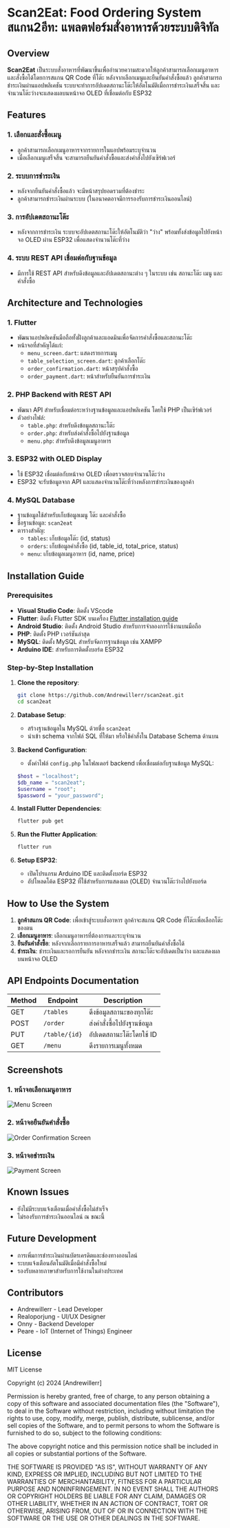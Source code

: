 # Scan2Eat: Food Ordering System สแกน2อีท: แพลตฟอร์มสั่งอาหารด้วยระบบดิจิทัล

## Overview
**Scan2Eat** เป็นระบบสั่งอาหารที่พัฒนาขึ้นเพื่ออำนวยความสะดวกให้ลูกค้าสามารถเลือกเมนูอาหารและสั่งซื้อได้โดยการสแกน QR Code ที่โต๊ะ หลังจากเลือกเมนูและยืนยันคำสั่งซื้อแล้ว ลูกค้าสามารถชำระเงินผ่านแอปพลิเคชัน ระบบจะทำการอัปเดตสถานะโต๊ะให้อัตโนมัติเมื่อการชำระเงินเสร็จสิ้น และจำนวนโต๊ะว่างจะแสดงผลบนหน้าจอ OLED ที่เชื่อมต่อกับ ESP32

## Features
### 1. เลือกและสั่งซื้อเมนู
- ลูกค้าสามารถเลือกเมนูอาหารจากรายการในแอปพร้อมระบุจำนวน
- เมื่อเลือกเมนูเสร็จสิ้น จะสามารถยืนยันคำสั่งซื้อและส่งคำสั่งไปยังเซิร์ฟเวอร์

### 2. ระบบการชำระเงิน
- หลังจากยืนยันคำสั่งซื้อแล้ว จะมีหน้าสรุปยอดรวมที่ต้องชำระ
- ลูกค้าสามารถชำระเงินผ่านระบบ (ในอนาคตอาจมีการรองรับการชำระเงินออนไลน์)

### 3. การอัปเดตสถานะโต๊ะ
- หลังจากการชำระเงิน ระบบจะอัปเดตสถานะโต๊ะให้อัตโนมัติว่า "ว่าง" พร้อมทั้งส่งข้อมูลไปยังหน้าจอ OLED ผ่าน ESP32 เพื่อแสดงจำนวนโต๊ะที่ว่าง

### 4. ระบบ REST API เชื่อมต่อกับฐานข้อมูล
- มีการใช้ REST API สำหรับดึงข้อมูลและอัปเดตสถานะต่าง ๆ ในระบบ เช่น สถานะโต๊ะ เมนู และคำสั่งซื้อ

## Architecture and Technologies
### **1. Flutter**
- พัฒนาแอปพลิเคชันมือถือทั้งฝั่งลูกค้าและแอดมินเพื่อจัดการคำสั่งซื้อและสถานะโต๊ะ
- หน้าจอที่สำคัญได้แก่:
  - `menu_screen.dart`: แสดงรายการเมนู
  - `table_selection_screen.dart`: ลูกค้าเลือกโต๊ะ
  - `order_confirmation.dart`: หน้าสรุปคำสั่งซื้อ
  - `order_payment.dart`: หน้าสำหรับยืนยันการชำระเงิน

### **2. PHP Backend with REST API**
- พัฒนา API สำหรับเชื่อมต่อระหว่างฐานข้อมูลและแอปพลิเคชัน โดยใช้ PHP เป็นเซิร์ฟเวอร์
- ตัวอย่างไฟล์:
  - `table.php`: สำหรับดึงข้อมูลสถานะโต๊ะ
  - `order.php`: สำหรับส่งคำสั่งซื้อไปยังฐานข้อมูล
  - `menu.php`: สำหรับดึงข้อมูลเมนูอาหาร

### **3. ESP32 with OLED Display**
- ใช้ ESP32 เชื่อมต่อกับหน้าจอ OLED เพื่อตรวจสอบจำนวนโต๊ะว่าง
- ESP32 จะรับข้อมูลจาก API และแสดงจำนวนโต๊ะที่ว่างหลังการชำระเงินของลูกค้า

### **4. MySQL Database**
- ฐานข้อมูลใช้สำหรับเก็บข้อมูลเมนู โต๊ะ และคำสั่งซื้อ
- ชื่อฐานข้อมูล: `scan2eat`
- ตารางสำคัญ:
  - `tables`: เก็บข้อมูลโต๊ะ (id, status)
  - `orders`: เก็บข้อมูลคำสั่งซื้อ (id, table_id, total_price, status)
  - `menu`: เก็บข้อมูลเมนูอาหาร (id, name, price)

## Installation Guide

### Prerequisites
- **Visual Studio Code**: ติดตั้ง VScode 
- **Flutter**: ติดตั้ง Flutter SDK บนเครื่อง [Flutter installation guide](https://docs.flutter.dev/get-started/install)
- **Android Studio**: ติดตั้ง Android Studio สำหรับการจำลองการใช้งานบนมือถือ
- **PHP**: ติดตั้ง PHP เวอร์ชันล่าสุด
- **MySQL**: ติดตั้ง MySQL สำหรับจัดการฐานข้อมูล เช่น XAMPP
- **Arduino IDE**: สำหรับการติดตั้งบอร์ด ESP32

### Step-by-Step Installation

1. **Clone the repository**:
    ```bash
    git clone https://github.com/Andrewillerr/scan2eat.git
    cd scan2eat
    ```

2. **Database Setup**:
   - สร้างฐานข้อมูลใน MySQL ด้วยชื่อ `scan2eat`
   - นำเข้า schema จากไฟล์ SQL ที่ให้มา หรือใช้คำสั่งใน Database Schema ด้านบน

3. **Backend Configuration**:
   - ตั้งค่าไฟล์ `config.php` ในโฟลเดอร์ backend เพื่อเชื่อมต่อกับฐานข้อมูล MySQL:
    ```php
    $host = "localhost";
    $db_name = "scan2eat";
    $username = "root";
    $password = "your_password";
    ```

4. **Install Flutter Dependencies**:
    ```bash
    flutter pub get
    ```

5. **Run the Flutter Application**:
    ```bash
    flutter run
    ```

6. **Setup ESP32**:
   - เปิดโปรแกรม Arduino IDE และติดตั้งบอร์ด ESP32
   - อัปโหลดโค้ด ESP32 ที่ใช้สำหรับการแสดงผล (OLED) จำนวนโต๊ะว่างไปยังบอร์ด

## How to Use the System
1. **ลูกค้าสแกน QR Code**: เพื่อเข้าสู่ระบบสั่งอาหาร ลูกค้าจะสแกน QR Code ที่โต๊ะเพื่อเลือกโต๊ะของตน
2. **เลือกเมนูอาหาร**: เลือกเมนูอาหารที่ต้องการและระบุจำนวน
3. **ยืนยันคำสั่งซื้อ**: หลังจากเลือกรายการอาหารเสร็จแล้ว สามารถยืนยันคำสั่งซื้อได้
4. **ชำระเงิน**: ชำระเงินและรอการยืนยัน หลังจากชำระเงิน สถานะโต๊ะจะอัปเดตเป็นว่าง และแสดงผลบนหน้าจอ OLED

## API Endpoints Documentation

| Method | Endpoint         | Description                        |
|--------|------------------|------------------------------------|
| GET    | `/tables`         | ดึงข้อมูลสถานะของทุกโต๊ะ          |
| POST   | `/order`          | ส่งคำสั่งซื้อไปยังฐานข้อมูล       |
| PUT    | `/table/{id}`     | อัปเดตสถานะโต๊ะโดยใช้ ID         |
| GET    | `/menu`           | ดึงรายการเมนูทั้งหมด             |

## Screenshots
### 1. หน้าจอเลือกเมนูอาหาร
![Menu Screen](screenshots/menu_screen.png)

### 2. หน้าจอยืนยันคำสั่งซื้อ
![Order Confirmation Screen](screenshots/order_confirmation.png)

### 3. หน้าจอชำระเงิน
![Payment Screen](screenshots/payment_screen.png)

## Known Issues
- ยังไม่มีระบบแจ้งเตือนเมื่อคำสั่งซื้อไม่สำเร็จ
- ไม่รองรับการชำระเงินออนไลน์ ณ ขณะนี้

## Future Development
- การเพิ่มการชำระเงินผ่านบัตรเครดิตและช่องทางออนไลน์
- ระบบแจ้งเตือนอัตโนมัติเมื่อมีคำสั่งซื้อใหม่
- รองรับหลายภาษาสำหรับการใช้งานในต่างประเทศ

## Contributors
- Andrewillerr - Lead Developer
- Realoporjung - UI/UX Designer
- Onny - Backend Developer
- Peare - IoT (Internet of Things) Engineer

## License
MIT License

Copyright (c) 2024 [Andrewillerr]

Permission is hereby granted, free of charge, to any person obtaining a copy
of this software and associated documentation files (the "Software"), to deal
in the Software without restriction, including without limitation the rights
to use, copy, modify, merge, publish, distribute, sublicense, and/or sell
copies of the Software, and to permit persons to whom the Software is
furnished to do so, subject to the following conditions:

The above copyright notice and this permission notice shall be included in all
copies or substantial portions of the Software.

THE SOFTWARE IS PROVIDED "AS IS", WITHOUT WARRANTY OF ANY KIND, EXPRESS OR
IMPLIED, INCLUDING BUT NOT LIMITED TO THE WARRANTIES OF MERCHANTABILITY,
FITNESS FOR A PARTICULAR PURPOSE AND NONINFRINGEMENT. IN NO EVENT SHALL THE
AUTHORS OR COPYRIGHT HOLDERS BE LIABLE FOR ANY CLAIM, DAMAGES OR OTHER
LIABILITY, WHETHER IN AN ACTION OF CONTRACT, TORT OR OTHERWISE, ARISING FROM,
OUT OF OR IN CONNECTION WITH THE SOFTWARE OR THE USE OR OTHER DEALINGS IN THE
SOFTWARE.

